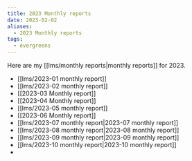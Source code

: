 ```yaml
---
title: 2023 Monthly reports
date: 2023-02-02
aliases:
  - 2023 Monthly reports
tags:
  - evergreens
---
```

Here are my [[lms/monthly reports|monthly reports]] for 2023.

- [[lms/2023-01 monthly report]]
- [[lms/2023-02 monthly report]]
- [[2023-03 Monthly report]]
- [[2023-04 Monthly report]]
- [[lms/2023-05 monthly report]]
- [[2023-06 Monthly report]]
- [[lms/2023-07 monthly report|2023-07 monthly report]]
- [[lms/2023-08 monthly report|2023-08 monthly report]]
- [[lms/2023-09 monthly report|2023-09 monthly report]]
- [[lms/2023-10 monthly report|2023-10 monthly report]]
- 